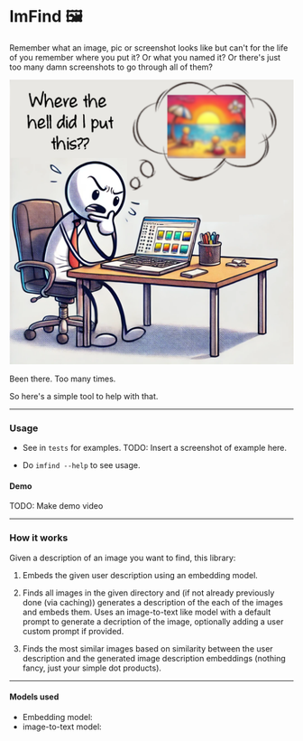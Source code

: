 # ImFind 🖼️ 

Remember what an image, pic or screenshot looks like but can't for the life of you remember where you put it? Or what you named it? Or there's just too many damn screenshots to go through all of them?

![Comic](include/imfind-comic.png) 

Been there. Too many times.

So here's a simple tool to help with that.

---

### Usage

- See in `tests` for examples.
TODO: Insert a screenshot of example here. 

- Do `imfind --help` to see usage.

#### Demo

TODO: Make demo video

---

### How it works

Given a description of an image you want to find, this library: 


1. Embeds the given user description using an embedding model. 


2. Finds all images in the given directory and (if not already previously done (via caching)) generates a description of the each of the images and embeds them. Uses an image-to-text like model with a default prompt to generate a decription of the image, optionally adding a user custom prompt if provided. 


3. Finds the most similar images based on similarity between the user description and the generated image description embeddings (nothing fancy, just your simple dot products). 

---

#### Models used 

- Embedding model:
- image-to-text model:


